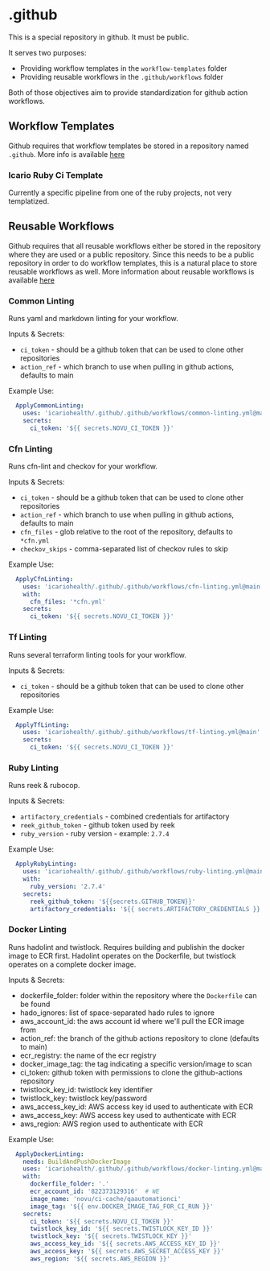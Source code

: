 # .github

This is a special repository in github. It must be public.

It serves two purposes:

- Providing workflow templates in the `workflow-templates` folder
- Providing reusable workflows in the `.github/workflows` folder

Both of those objectives aim to provide standardization for github action workflows.

## Workflow Templates

Github requires that workflow templates be stored in a repository named `.github`.
More info is available [here](https://docs.github.com/en/actions/using-workflows/creating-starter-workflows-for-your-organization)

### Icario Ruby Ci Template

Currently a specific pipeline from one of the ruby projects, not very templatized.

## Reusable Workflows

Github requires that all reusable workflows either be stored in the repository where they are used or a public repository.
Since this needs to be a public repository in order to do workflow templates, this is a natural place to store reusable workflows as well.
More information about reusable workflows is available [here](https://docs.github.com/en/actions/using-workflows/reusing-workflows)

### Common Linting

Runs yaml and markdown linting for your workflow.

Inputs & Secrets:

- `ci_token` - should be a github token that can be used to clone other repositories
- `action_ref` - which branch to use when pulling in github actions, defaults to main

Example Use:

```yaml
  ApplyCommonLinting:
    uses: 'icariohealth/.github/.github/workflows/common-linting.yml@main'
    secrets:
      ci_token: '${{ secrets.NOVU_CI_TOKEN }}'
```

### Cfn Linting

Runs cfn-lint and checkov for your workflow.

Inputs & Secrets:

- `ci_token` - should be a github token that can be used to clone other repositories
- `action_ref` - which branch to use when pulling in github actions, defaults to main
- `cfn_files` - glob relative to the root of the repository, defaults to `*cfn.yml`
- `checkov_skips` - comma-separated list of checkov rules to skip

Example Use:

```yaml
  ApplyCfnLinting:
    uses: 'icariohealth/.github/.github/workflows/cfn-linting.yml@main'
    with:
      cfn_files: '*cfn.yml'
    secrets:
      ci_token: '${{ secrets.NOVU_CI_TOKEN }}'
```

### Tf Linting

Runs several terraform linting tools for your workflow.

Inputs & Secrets:

- `ci_token` - should be a github token that can be used to clone other repositories

Example Use:

```yaml
  ApplyTfLinting:
    uses: 'icariohealth/.github/.github/workflows/tf-linting.yml@main'
    secrets:
      ci_token: '${{ secrets.NOVU_CI_TOKEN }}'
```

### Ruby Linting

Runs reek & rubocop.

Inputs & Secrets:

- `artifactory_credentials` - combined credentials for artifactory
- `reek_github_token` - github token used by reek
- `ruby_version` - ruby version - example: `2.7.4`

Example Use:

```yaml
  ApplyRubyLinting:
    uses: 'icariohealth/.github/.github/workflows/ruby-linting.yml@main'
    with:
      ruby_version: '2.7.4'
    secrets:
      reek_github_token: '${{secrets.GITHUB_TOKEN}}'
      artifactory_credentials: '${{ secrets.ARTIFACTORY_CREDENTIALS }}'
```

### Docker Linting

Runs hadolint and twistlock. Requires building and publishin the docker image to ECR first.
Hadolint operates on the Dockerfile, but twistlock operates on a complete docker image.

Inputs & Secrets:

- dockerfile_folder: folder within the repository where the `Dockerfile` can be found
- hado_ignores: list of space-separated hado rules to ignore
- aws_account_id: the aws account id where we'll pull the ECR image from
- action_ref: the branch of the github actions repository to clone (defaults to main)
- ecr_registry: the name of the ecr registry
- docker_image_tag: the tag indicating a specific version/image to scan
- ci_token: github token with permissions to clone the github-actions repository
- twistlock_key_id: twistlock key identifier
- twistlock_key: twistlock key/password
- aws_access_key_id: AWS access key id used to authenticate with ECR
- aws_access_key: AWS access key used to authenticate with ECR
- aws_region: AWS region used to authenticate with ECR

Example Use:

```yaml
  ApplyDockerLinting:
    needs: BuildAndPushDockerImage
    uses: 'icariohealth/.github/.github/workflows/docker-linting.yml@main'
    with:
      dockerfile_folder: '.'
      ecr_account_id: '822373129316'  # WE
      image_name: 'novu/ci-cache/qaautomationci'
      image_tag: '${{ env.DOCKER_IMAGE_TAG_FOR_CI_RUN }}'
    secrets:
      ci_token: '${{ secrets.NOVU_CI_TOKEN }}'
      twistlock_key_id: '${{ secrets.TWISTLOCK_KEY_ID }}'
      twistlock_key: '${{ secrets.TWISTLOCK_KEY }}'
      aws_access_key_id: '${{ secrets.AWS_ACCESS_KEY_ID }}'
      aws_access_key: '${{ secrets.AWS_SECRET_ACCESS_KEY }}'
      aws_region: '${{ secrets.AWS_REGION }}'
```

